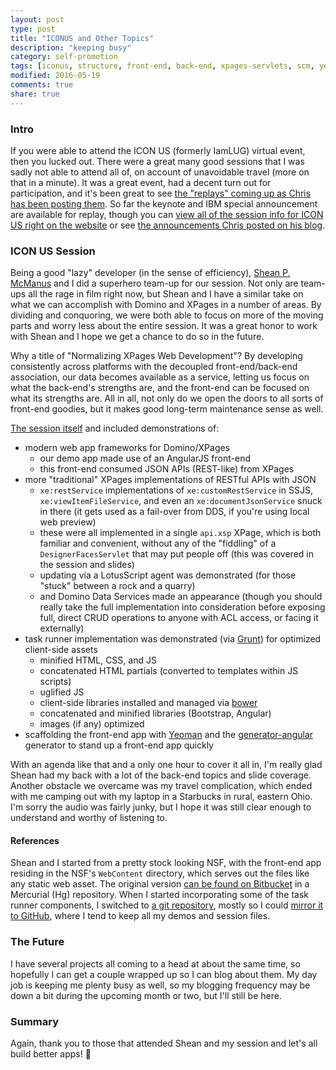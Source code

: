 ```yaml
---
layout: post
type: post
title: "ICONUS and Other Topics"
description: "keeping busy"
category: self-promotion
tags: [iconus, structure, front-end, back-end, xpages-servlets, scm, yeoman, grunt, rest, angularjs]
modified: 2016-05-19
comments: true
share: true
---
```


### Intro
If you were able to attend the ICON US (formerly IamLUG) virtual event, then you lucked out. There were a great many good sessions that I was sadly not able to attend all of, on account of unavoidable travel (more on that in a minute). It was a great event, had a decent turn out for participation, and it's been great to see [the "replays" coming up as Chris has been posting them](http://www.idonotes.com/idonotes/idonotes.nsf). So far the keynote and IBM special announcement are available for replay, though you can [view all of the session info for ICON US right on the website](http://iamiconus.org/iamiconus/iconus2016.nsf/agendas.xsp) or see [the announcements Chris posted on his blog](http://www.idonotes.com/idonotes/idonotes.nsf/dx/search.htm?opendocument&q=iamiconus).

### ICON US Session
Being a good "lazy" developer (in the sense of efficiency), [Shean P. McManus](https://twitter.com/sheanpmcmanus) and I did a superhero team-up for our session. Not only are team-ups all the rage in film right now, but Shean and I have a similar take on what we can accomplish with Domino and XPages in a number of areas. By dividing and conquoring, we were both able to focus on more of the moving parts and worry less about the entire session. It was a great honor to work with Shean and I hope we get a chance to do so in the future.

Why a title of "Normalizing XPages Web Development"? By developing consistently across platforms with the decoupled front-end/back-end association, our data becomes available as a service, letting us focus on what the back-end's strengths are, and the front-end can be focused on what its strengths are. All in all, not only do we open the doors to all sorts of front-end goodies, but it makes good long-term maintenance sense as well.

[The session itself](http://www.idonotes.com/idonotes/idonotes.nsf/dx/normalizing-xpages-web-development.htm) and included demonstrations of:

* modern web app frameworks for Domino/XPages
  * our demo app made use of an AngularJS front-end
  * this front-end consumed JSON APIs (REST-like) from XPages
* more "traditional" XPages implementations of RESTful APIs with JSON
  * `xe:restService` implementations of `xe:customRestService` in SSJS, `xe:viewItemFileService`, and even an `xe:documentJsonService` snuck in there (it gets used as a fail-over from DDS, if you're using local web preview)
  * these were all implemented in a single `api.xsp` XPage, which is both familiar and convenient, without any of the "fiddling" of a `DesignerFacesServlet` that may put people off (this was covered in the session and slides)
  * updating via a LotusScript agent was demonstrated (for those "stuck" between a rock and a quarry)
  * and Domino Data Services made an appearance (though you should really take the full implementation into consideration before exposing full, direct CRUD operations to anyone with ACL access, or facing it externally)
* task runner implementation was demonstrated (via [Grunt](http://gruntjs.com/)) for optimized client-side assets
  * minified HTML, CSS, and JS
  * concatenated HTML partials (converted to templates within JS scripts)
  * uglified JS
  * client-side libraries installed and managed via [bower](http://bower.io/)
  * concatenated and minified libraries (Bootstrap, Angular)
  * images (if any) optimized
* scaffolding the front-end app with [Yeoman](http://yeoman.io/) and the [generator-angular](https://github.com/yeoman/generator-angular) generator to stand up a front-end app quickly

With an agenda like that and a only one hour to cover it all in, I'm really glad Shean had my back with a lot of the back-end topics and slide coverage. Another obstacle we overcame was my travel complication, which ended with me camping out with my laptop in a Starbucks in rural, eastern Ohio. I'm sorry the audio was fairly junky, but I hope it was still clear enough to understand and worthy of listening to.

#### References
Shean and I started from a pretty stock looking NSF, with the front-end app residing in the NSF's `WebContent` directory, which serves out the files like any static web asset. The original version [can be found on Bitbucket](https://bitbucket.org/spmcmanus/beerdebt) in a Mercurial (Hg) repository. When I started incorporating some of the task runner components, I switched to [a git repository](https://bitbucket.org/edm00se/beer-debt-mk2), mostly so I could [mirror it to GitHub](https://github.com/edm00se/beer-debt-mk2), where I tend to keep all my demos and session files.

### The Future
I have several projects all coming to a head at about the same time, so hopefully I can get a couple wrapped up so I can blog about them. My day job is keeping me plenty busy as well, so my blogging frequency may be down a bit during the upcoming month or two, but I'll still be here.

### Summary
Again, thank you to those that attended Shean and my session and let's all build better apps! :beers: